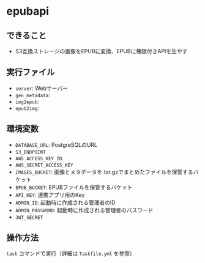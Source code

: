 # epubapi

## できること

- S3互換ストレージの画像をEPUBに変換、EPUBに権限付きAPIを生やす

## 実行ファイル

- `server`: Webサーバー
- `gen_metadata`: 
- `img2epub`: 
- `epub2img`:

## 環境変数

- `DATABASE_URL`: PostgreSQLのURL
- `S3_ENDPOINT`
- `AWS_ACCESS_KEY_ID`
- `AWS_SECRET_ACCESS_KEY`
- `IMAGES_BUCKET`: 画像とメタデータを.tar.gzでまとめたファイルを保管するバケット
- `EPUB_BUCKET`: EPUBファイルを保管するバケット
- `API_KEY`: 連携アプリ用のKey
- `ADMIN_ID`: 起動時に作成される管理者のID
- `ADMIN_PASSWORD`: 起動時に作成される管理者のパスワード
- `JWT_SECRET`

## 操作方法

`task` コマンドで実行（詳細は `Taskfile.yml` を参照）
